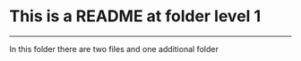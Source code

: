 # This is a README at folder level 1
---

In this folder there are two files and one additional folder
